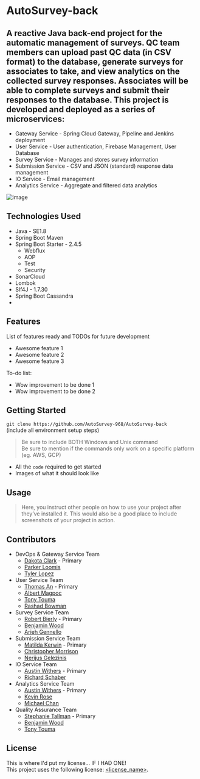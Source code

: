 # AutoSurvey-back

## A reactive Java back-end project for the automatic management of surveys. QC team members can upload past QC data (in CSV format) to the database, generate surveys for associates to take, and view analytics on the collected survey responses. Associates will be able to complete surveys and submit their responses to the database. This project is developed and deployed as a series of microservices:  
* Gateway Service - Spring Cloud Gateway, Pipeline and Jenkins deployment
* User Service - User authentication, Firebase Management, User Database
* Survey Service - Manages and stores survey information
* Submission Service - CSV and JSON (standard) response data management
* IO Service - Email management
* Analytics Service - Aggregate and filtered data analytics

![image](https://user-images.githubusercontent.com/83471833/118834725-69841f80-b890-11eb-881d-5b5bf76ef454.png)



## Technologies Used

* Java - SE1.8
* Spring Boot Maven
* Spring Boot Starter - 2.4.5
  - Webflux
  - AOP
  - Test
  - Security
* SonarCloud
* Lombok
* Slf4J - 1.7.30
* Spring Boot Cassandra
* 


## Features

List of features ready and TODOs for future development
* Awesome feature 1
* Awesome feature 2
* Awesome feature 3

To-do list:
* Wow improvement to be done 1
* Wow improvement to be done 2

## Getting Started
   
`git clone https://github.com/AutoSurvey-968/AutoSurvey-back`  
(include all environment setup steps)

> Be sure to include BOTH Windows and Unix command  
> Be sure to mention if the commands only work on a specific platform (eg. AWS, GCP)

- All the `code` required to get started
- Images of what it should look like

## Usage

> Here, you instruct other people on how to use your project after they’ve installed it. This would also be a good place to include screenshots of your project in action.

## Contributors

* DevOps & Gateway Service Team
  - [Dakota Clark](https://github.com/DuskDaleSpider) - Primary
  - [Parker Loomis](https://github.com/ploomis1)
  - [Tyler Lopez](https://github.com/TylerRLopez)
* User Service Team
  - [Thomas An](https://github.com/artuis) - Primary
  - [Albert Magpoc](https://github.com/albert-magpoc-revature)
  - [Tony Touma](https://github.com/Chielo9513)
  - [Rashad Bowman](https://github.com/RashadCBowman)
* Survey Service Team
  - [Robert Bierly](https://github.com/rnbiv45) - Primary
  - [Benjamin Wood](https://github.com/lwood-benjamin)
  - [Arieh Gennello](https://github.com/MoldedPixels)
* Submission Service Team
  - [Matilda Kerwin](https://github.com/Kerwinm12345) - Primary
  - [Christopher Morrison](https://github.com/cmorrison-rev)
  - [Nerijus Gelezinis](https://github.com/NGelezinis)
* IO Service Team
  - [Austin Withers](https://github.com/AustinWithers) - Primary
  - [Richard Schaber](https://github.com/rjschaber)
* Analytics Service Team
  - [Austin Withers](https://github.com/AustinWithers) - Primary
  - [Kevin Rose](https://github.com/Kevinrose235)
  - [Michael Chan](https://github.com/chanmic)
* Quality Assurance Team
  - [Stephanie Tallman](https://github.com/sctallman) - Primary
  - [Benjamin Wood](https://github.com/lwood-benjamin)
  - [Tony Touma](https://github.com/Chielo9513)

## License

This is where I'd put my license... IF I HAD ONE!  
This project uses the following license: [<license_name>](<link>).
